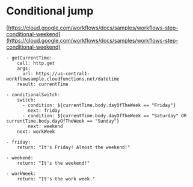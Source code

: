 # Conditional jump

[https://cloud.google.com/workflows/docs/samples/workflows-step-conditional-weekend](https://cloud.google.com/workflows/docs/samples/workflows-step-conditional-weekend)

```
- getCurrentTime:
    call: http.get
    args:
      url: https://us-central1-workflowsample.cloudfunctions.net/datetime
    result: currentTime

- conditionalSwitch:
    switch:
      - condition: ${currentTime.body.dayOfTheWeek == "Friday"}
        next: friday
      - condition: ${currentTime.body.dayOfTheWeek == "Saturday" OR currentTime.body.dayOfTheWeek == "Sunday"}
        next: weekend
    next: workWeek

- friday:
    return: "It's Friday! Almost the weekend!"

- weekend:
    return: "It's the weekend!"

- workWeek:
    return: "It's the work week."
```